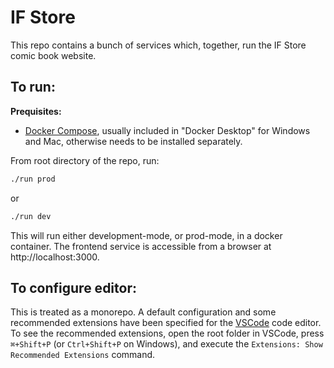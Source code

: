# IF Store

This repo contains a bunch of services which, together, run the IF Store comic book website.

## To run:

**Prequisites:** 
- [Docker Compose](https://docs.docker.com/compose/install/), usually included in "Docker Desktop" for Windows and Mac, otherwise needs to be installed separately.

From root directory of the repo, run: 

```bash
./run prod
```
or 
```bash
./run dev
```

This will run either development-mode, or prod-mode, in a docker container. The frontend service is accessible from a browser at http://localhost:3000.

## To configure editor:

This is treated as a monorepo. A default configuration and some recommended extensions have been specified for the [VSCode](https://code.visualstudio.com/) code editor. To see the recommended extensions, open the root folder in VSCode, press `⌘+Shift+P` (or `Ctrl+Shift+P` on Windows), and execute the `Extensions: Show Recommended Extensions` command.